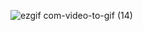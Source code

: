 ![ezgif com-video-to-gif (14)](https://github.com/Amy-Eunji/react-postcode/assets/104086211/d7cce2cf-55ca-43e7-9bd8-44d4a6dc9b1b)
